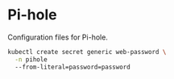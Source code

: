 # Pi-hole
Configuration files for Pi-hole.

```sh
kubectl create secret generic web-password \
  -n pihole
  --from-literal=password=password
```
